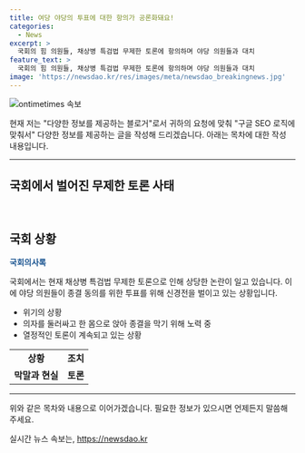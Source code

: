 ```yaml
---
title: 여당 야당의 투표에 대한 항의가 공론화돼요!
categories:
  - News
excerpt: >
  국회의 힘 의원들, 채상병 특검법 무제한 토론에 항의하며 야당 의원들과 대치
feature_text: >
  국회의 힘 의원들, 채상병 특검법 무제한 토론에 항의하며 야당 의원들과 대치
image: 'https://newsdao.kr/res/images/meta/newsdao_breakingnews.jpg'
---
```


<p><img src="https://newsdao.kr/res/images/meta/newsdao_breakingnews.jpg" alt="ontimetimes 속보" /></p>

<p>현재 저는 "다양한 정보를 제공하는 블로거"로서 귀하의 요청에 맞춰 "구글 SEO 로직에 맞춰서" 다양한 정보를 제공하는 글을 작성해 드리겠습니다. 아래는 목차에 대한 작성 내용입니다.</p>

<hr />

<h2 data-ke-size="size26">국회에서 벌어진 무제한 토론 사태</h2>

<p data-ke-size="size16">&nbsp;</p>

<h2 data-ke-size="size24">국회 상황</h2>

<p data-ke-size="size16"><b><span style="color: #1a5490;">국회의사록</span></b></p>

<p>국회에서는 현재 채상병 특검법 무제한 토론으로 인해 상당한 논란이 일고 있습니다. 이에 야당 의원들이 종결 동의를 위한 투표를 위해 신경전을 벌이고 있는 상황입니다.</p>

<ul>
  <li>위기의 상황</li>
  <li>의자를 둘러싸고 한 몸으로 앉아 종결을 막기 위해 노력 중</li>
  <li>열정적인 토론이 계속되고 있는 상황</li>
</ul>

<table>
   <tbody>
      <tr>
         <td style="text-align: center; height: 17px;"><b>상황</b></td>
         <td style="text-align: center; height: 17px;"><b>조치</b></td>
      </tr>
      <tr>
         <td style="text-align: center; height: 17px;"><b>막말과 현실</b></td>
         <td style="text-align: center; height: 17px;"><b>토론</b></td>
      </tr>
   </tbody>
</table>

<hr />

<p>위와 같은 목차와 내용으로 이어가겠습니다. 필요한 정보가 있으시면 언제든지 말씀해 주세요.</p>
실시간 뉴스 속보는, <a href="https://newsdao.kr" rel="dofollow">https://newsdao.kr</a>


